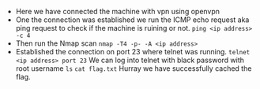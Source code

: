 - Here we have connected the machine with vpn using openvpn
- One the connection was established we run the ICMP echo request aka ping request to check if the machine is ruining or not.
		`ping <ip address> -c 4`
- Then run the Nmap scan
		 `nmap -T4 -p- -A <ip address>`
- Established the connection on port 23 where telnet was running.
		 `telnet <ip address> port 23`
We can log into telnet with black password with root username
				`ls`
				`cat flag.txt`
Hurray we have successfully cached the flag.

